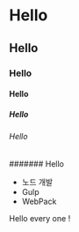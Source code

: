 # Hello
## Hello
### Hello
#### Hello
##### Hello
###### Hello
####### Hello

- 노드 개발
- Gulp
- WebPack

Hello every one !
